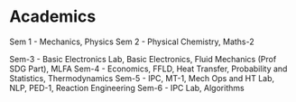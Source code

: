 # Academics

Sem 1 - Mechanics, Physics
Sem 2 - Physical Chemistry, Maths-2

Sem-3 - Basic Electronics Lab, Basic Electronics, Fluid Mechanics (Prof SDG Part), MLFA
Sem-4 - Economics, FFLD, Heat Transfer, Probability and Statistics, Thermodynamics
Sem-5 - IPC, MT-1, Mech Ops and HT Lab, NLP, PED-1, Reaction Engineering
Sem-6 - IPC Lab, Algorithms
